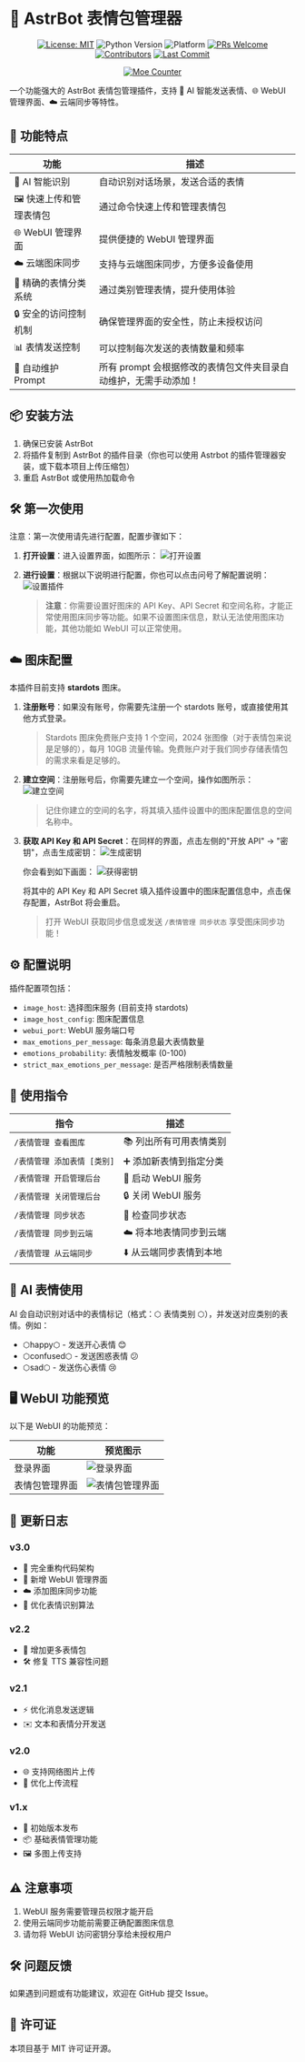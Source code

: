 # 🌟 AstrBot 表情包管理器

<div align="center">

[![License: MIT](https://img.shields.io/badge/License-MIT-blue.svg)](https://opensource.org/licenses/MIT)
![Python Version](https://img.shields.io/badge/Python-3.10.14%2B-blue)
![Platform](https://img.shields.io/badge/Platform-Windows%20%7C%20Linux%20%7C%20macOS-lightgrey)
[![PRs Welcome](https://img.shields.io/badge/PRs-Welcome-brightgreen)](CONTRIBUTING.md)
[![Contributors](https://img.shields.io/github/contributors/anka-afk/astrbot_plugin_meme_manager?color=green)](https://github.com/anka-afk/astrbot_plugin_meme_manager/graphs/contributors)
[![Last Commit](https://img.shields.io/github/last-commit/anka-afk/astrbot_plugin_meme_manager)](https://github.com/anka-afk/astrbot_plugin_meme_manager/commits/main)

</div>

<div align="center">

[![Moe Counter](https://count.getloli.com/get/@GalChat?theme=moebooru)](https://github.com/anka-afk/astrbot_plugin_meme_manager)

</div>

一个功能强大的 AstrBot 表情包管理插件，支持 🤖 AI 智能发送表情、🌐 WebUI 管理界面、☁️ 云端同步等特性。

## 🚀 功能特点

| 功能                    | 描述                                                             |
| ----------------------- | ---------------------------------------------------------------- |
| 🤖 AI 智能识别          | 自动识别对话场景，发送合适的表情                                 |
| 🖼️ 快速上传和管理表情包 | 通过命令快速上传和管理表情包                                     |
| 🌐 WebUI 管理界面       | 提供便捷的 WebUI 管理界面                                        |
| ☁️ 云端图床同步         | 支持与云端图床同步，方便多设备使用                               |
| 🎯 精确的表情分类系统   | 通过类别管理表情，提升使用体验                                   |
| 🔒 安全的访问控制机制   | 确保管理界面的安全性，防止未授权访问                             |
| 📊 表情发送控制         | 可以控制每次发送的表情数量和频率                                 |
| 🔄 自动维护 Prompt      | 所有 prompt 会根据修改的表情包文件夹目录自动维护，无需手动添加！ |

## 📦 安装方法

1. 确保已安装 AstrBot
2. 将插件复制到 AstrBot 的插件目录（你也可以使用 Astrbot 的插件管理器安装，或下载本项目上传压缩包）
3. 重启 AstrBot 或使用热加载命令

## 🛠️ 第一次使用

注意：第一次使用请先进行配置，配置步骤如下：

1. **打开设置**：进入设置界面，如图所示：
   ![打开设置](.github/img/open_setting.png)

2. **进行设置**：根据以下说明进行配置，你也可以点击问号了解配置说明：
   ![设置插件](.github/img/setting.png)

   > **注意**：你需要设置好图床的 API Key、API Secret 和空间名称，才能正常使用图床同步等功能。如果不设置图床信息，默认无法使用图床功能，其他功能如 WebUI 可以正常使用。

## ☁️ 图床配置

本插件目前支持 **stardots** 图床。

1. **注册账号**：如果没有账号，你需要先注册一个 stardots 账号，或直接使用其他方式登录。

   > Stardots 图床免费账户支持 1 个空间，2024 张图像（对于表情包来说是足够的），每月 10GB 流量传输。免费账户对于我们同步存储表情包的需求来看是足够的。

2. **建立空间**：注册账号后，你需要先建立一个空间，操作如图所示：
   ![建立空间](.github/img/stardots_step2.png)

   > 记住你建立的空间的名字，将其填入插件设置中的图床配置信息的空间名称中。

3. **获取 API Key 和 API Secret**：在同样的界面，点击左侧的"开放 API" -> "密钥"，点击生成密钥：
   ![生成密钥](.github/img/stardots_step3.png)

   你会看到如下画面：
   ![获得密钥](.github/img/stardots_step4.png)

   将其中的 API Key 和 API Secret 填入插件设置中的图床配置信息中，点击保存配置，AstrBot 将会重启。

   > 打开 WebUI 获取同步信息或发送 `/表情管理 同步状态` 享受图床同步功能！

## ⚙️ 配置说明

插件配置项包括：

- `image_host`: 选择图床服务 (目前支持 stardots)
- `image_host_config`: 图床配置信息
- `webui_port`: WebUI 服务端口号
- `max_emotions_per_message`: 每条消息最大表情数量
- `emotions_probability`: 表情触发概率 (0-100)
- `strict_max_emotions_per_message`: 是否严格限制表情数量

## 📝 使用指令

| 指令                        | 描述                    |
| --------------------------- | ----------------------- |
| `/表情管理 查看图库`        | 📚 列出所有可用表情类别 |
| `/表情管理 添加表情 [类别]` | ➕ 添加新表情到指定分类 |
| `/表情管理 开启管理后台`    | 🚀 启动 WebUI 服务      |
| `/表情管理 关闭管理后台`    | 🔒 关闭 WebUI 服务      |
| `/表情管理 同步状态`        | 🔄 检查同步状态         |
| `/表情管理 同步到云端`      | ☁️ 将本地表情同步到云端 |
| `/表情管理 从云端同步`      | ⬇️ 从云端同步表情到本地 |

## 🎉 AI 表情使用

AI 会自动识别对话中的表情标记（格式：⬡ 表情类别 ⬡），并发送对应类别的表情。例如：

- ⬡happy⬡ - 发送开心表情 😊
- ⬡confused⬡ - 发送困惑表情 😕
- ⬡sad⬡ - 发送伤心表情 😢

## 🖥️ WebUI 功能预览

以下是 WebUI 的功能预览：

| 功能           | 预览图示                                                      |
| -------------- | ------------------------------------------------------------- |
| 登录界面       | ![登录界面](.github/img/login_screenshot.png)                 |
| 表情包管理界面 | ![表情包管理界面](.github/img/meme_management_screenshot.png) |

## 📜 更新日志

### v3.0

- 🔄 完全重构代码架构
- 🌟 新增 WebUI 管理界面
- ☁️ 添加图床同步功能
- 🤖 优化表情识别算法

### v2.2

- 🎉 增加更多表情包
- 🛠️ 修复 TTS 兼容性问题

### v2.1

- ⚡ 优化消息发送逻辑
- ✉️ 文本和表情分开发送

### v2.0

- 🌐 支持网络图片上传
- 🔧 优化上传流程

### v1.x

- 🚀 初始版本发布
- 📦 基础表情管理功能
- 🖼️ 多图上传支持

## ⚠️ 注意事项

1. WebUI 服务需要管理员权限才能开启
2. 使用云端同步功能前需要正确配置图床信息
3. 请勿将 WebUI 访问密钥分享给未授权用户

## 🛠️ 问题反馈

如果遇到问题或有功能建议，欢迎在 GitHub 提交 Issue。

## 📄 许可证

本项目基于 MIT 许可证开源。
